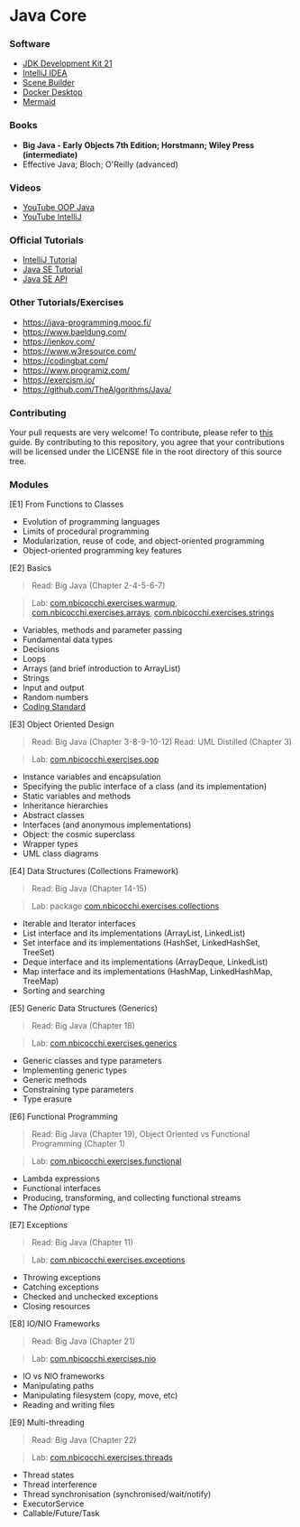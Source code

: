 # Java Core

### Software

* [JDK Development Kit 21](https://www.oracle.com/it/java/technologies/downloads/)
* [IntelliJ IDEA](https://www.jetbrains.com/idea/)
* [Scene Builder](https://gluonhq.com/products/scene-builder/)
* [Docker Desktop](https://www.docker.com/products/docker-desktop/)
* [Mermaid](https://mermaid.js.org/)

### Books
* **Big Java - Early Objects 7th Edition; Horstmann; Wiley Press (intermediate)**
* Effective Java; Bloch; O'Reilly (advanced)

### Videos
* [YouTube OOP Java](https://www.youtube.com/watch?v=y3H3xwI0prM&list=PLhlcRDRHVUzTruZmXalUSJAK26pouP8ST)
* [YouTube IntelliJ](https://www.youtube.com/c/intellijidea/videos)

### Official Tutorials
* [IntelliJ Tutorial](https://www.jetbrains.com/idea/resources/)
* [Java SE Tutorial](https://docs.oracle.com/javase/tutorial/)
* [Java SE API](https://docs.oracle.com/en/java/javase/21/docs/api/index.html)

### Other Tutorials/Exercises
* https://java-programming.mooc.fi/
* https://www.baeldung.com/
* https://jenkov.com/
* https://www.w3resource.com/
* https://codingbat.com/
* https://www.programiz.com/
* https://exercism.io/
* https://github.com/TheAlgorithms/Java/

### Contributing
Your pull requests are very welcome! To contribute, please refer to [this](https://docs.github.com/en/pull-requests/collaborating-with-pull-requests/proposing-changes-to-your-work-with-pull-requests/creating-a-pull-request) guide. By contributing to this repository, you agree that your contributions will be licensed
under the LICENSE file in the root directory of this source tree.

### Modules
[E1] From Functions to Classes

* Evolution of programming languages
* Limits of procedural programming
* Modularization, reuse of code, and object-oriented programming
* Object-oriented programming key features

[E2] Basics

> Read: Big Java (Chapter 2-4-5-6-7)

> Lab:
> [com.nbicocchi.exercises.warmup](code/exercises/src/main/java/com/nbicocchi/exercises/warmup/README.md),
> [com.nbicocchi.exercises.arrays](https://github.com/nbicocchi/learn-java-core/tree/main/code/exercises/src/main/java/com/nbicocchi/exercises/arrays),
> [com.nbicocchi.exercises.strings](https://github.com/nbicocchi/learn-java-core/tree/main/code/exercises/src/main/java/com/nbicocchi/exercises/strings) 

* Variables, methods and parameter passing
* Fundamental data types
* Decisions
* Loops
* Arrays (and brief introduction to ArrayList)
* Strings
* Input and output
* Random numbers
* [Coding Standard](https://github.com/nbicocchi/java-core/blob/main/assets/books/Java-Coding-Standard.pdf)

[E3] Object Oriented Design

> Read: Big Java (Chapter 3-8-9-10-12)
> Read: UML Distilled (Chapter 3)

> Lab: [com.nbicocchi.exercises.oop](https://github.com/nbicocchi/learn-java-core/tree/main/code/exercises/src/main/java/com/nbicocchi/exercises/oop)

* Instance variables and encapsulation
* Specifying the public interface of a class (and its implementation)
* Static variables and methods
* Inheritance hierarchies
* Abstract classes
* Interfaces (and anonymous implementations)
* Object: the cosmic superclass
* Wrapper types
* UML class diagrams 

[E4] Data Structures (Collections Framework)

> Read: Big Java (Chapter 14-15)

> Lab: package [com.nbicocchi.exercises.collections](https://github.com/nbicocchi/learn-java-core/tree/main/code/exercises/src/main/java/com/nbicocchi/exercises/collections)

* Iterable and Iterator interfaces
* List interface and its implementations (ArrayList, LinkedList)
* Set interface and its implementations (HashSet, LinkedHashSet, TreeSet)
* Deque interface and its implementations (ArrayDeque, LinkedList)
* Map interface and its implementations (HashMap, LinkedHashMap, TreeMap)
* Sorting and searching

[E5] Generic Data Structures (Generics)

> Read: Big Java (Chapter 18)

> Lab: [com.nbicocchi.exercises.generics](https://github.com/nbicocchi/learn-java-core/tree/main/code/exercises/src/main/java/com/nbicocchi/exercises/generics)

* Generic classes and type parameters
* Implementing generic types
* Generic methods
* Constraining type parameters
* Type erasure

[E6] Functional Programming

> Read: Big Java (Chapter 19), 
> Object Oriented vs Functional Programming (Chapter 1)

> Lab: [com.nbicocchi.exercises.functional](https://github.com/nbicocchi/learn-java-core/tree/main/code/exercises/src/main/java/com/nbicocchi/exercises/functional)

* Lambda expressions
* Functional interfaces
* Producing, transforming, and collecting functional streams
* The *Optional* type

[E7] Exceptions

> Read: Big Java (Chapter 11)

> Lab: [com.nbicocchi.exercises.exceptions](https://github.com/nbicocchi/learn-java-core/tree/main/code/exercises/src/main/java/com/nbicocchi/exercises/exceptions)

* Throwing exceptions
* Catching exceptions
* Checked and unchecked exceptions
* Closing resources

[E8] IO/NIO Frameworks

> Read: Big Java (Chapter 21)

> Lab: [com.nbicocchi.exercises.nio](https://github.com/nbicocchi/learn-java-core/tree/main/code/exercises/src/main/java/com/nbicocchi/exercises/nio)

* IO vs NIO frameworks
* Manipulating paths
* Manipulating filesystem (copy, move, etc)
* Reading and writing files

[E9] Multi-threading

> Read: Big Java (Chapter 22)

> Lab: [com.nbicocchi.exercises.threads](https://github.com/nbicocchi/learn-java-core/tree/main/code/exercises/src/main/java/com/nbicocchi/exercises/threads)

* Thread states
* Thread interference
* Thread synchronisation (synchronised/wait/notify)
* ExecutorService
* Callable/Future/Task